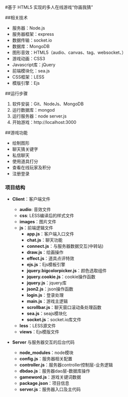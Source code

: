#基于 HTML5 实现的多人在线游戏“你画我猜”


##相关技术
- 服务器：Node.js
- 服务器框架：express
- 数据传输：socket.io
- 数据库：MongoDB
- 图形音效：HTML5（audio、canvas、tag、websocket、）
- 游戏动画：CSS3
- Javascript库：jQuery
- 前端模块化：sea.js
- CSS框架：LESS
- 模版引擎：Ejs



##运行步骤

1. 软件安装：Git、NodeJs、MongoDB
2. 运行数据库：mongod
3. 运行服务器：node server.js
4. 开始游戏：http://localhost:3000


##游戏功能
- 绘制图形
- 聊天猜关键字
- 私信聊天
- 使用道具打分
- 查看在线玩家及积分
- 注册登录



### 项目结构

- **Client**：客户端文件
    - **audio**: 音效文件
    - **css**: LESS编译后的样式文件
    - **images**：图片文件
    - **js**：前端逻辑文件
        - **app.js**：客户端入口文件
        - **chat.js**：聊天功能
        - **connect.js**：与服务器数据交互(中转站)
        - **draw.js**：绘画操作
        - **effect.js**：道具点评特效
        - **ejs.js**：Ejs模板引擎
        - **jquery.bigcolorpicker.js**：颜色选取组件
        - **jquery.cookie.js**：cookie操作函数
        - **jquery.js**：jquery库
        - **json2.js**：json操作函数
        - **login.js**：登录处理
        - **main.js**：游戏主逻辑
        - **scrollbar.js**：聊天窗口滚动条处理函数
        - **sea.js**：seajs模块化
        - **socket.js**：socket.io库文件
    - **less**：LESS源文件
    - **views**：Ejs模版文件        

- **Server** 与服务器交互的后台代码
    - **node_modules**：node模块
    - **config.js**：服务器相关配置
    - **controller.js**：服务器controller控制层-业务逻辑
    - **dbdao.js**：服务器dao层-数据库操作
    - **gameword.js**：游戏关键词数据
    - **package.json**：项目信息
    - **server.js**：服务器入口及主代码
